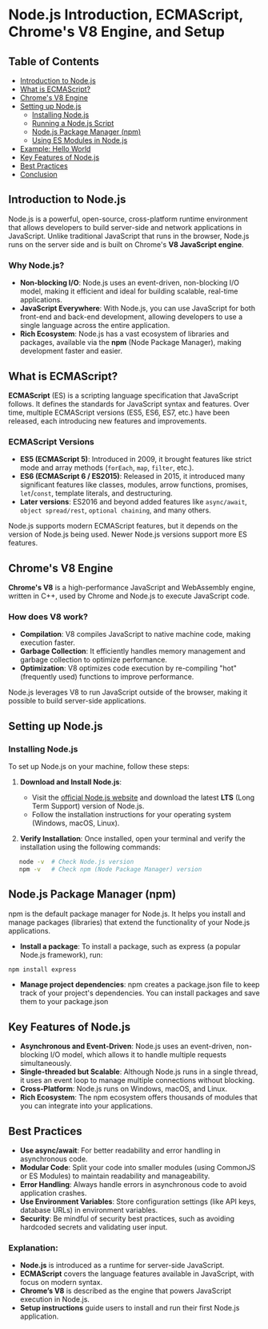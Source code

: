 # Node.js Introduction, ECMAScript, Chrome's V8 Engine, and Setup

## Table of Contents
- [Introduction to Node.js](#introduction-to-nodejs)
- [What is ECMAScript?](#what-is-ecmascript)
- [Chrome's V8 Engine](#chromes-v8-engine)
- [Setting up Node.js](#setting-up-nodejs)
  - [Installing Node.js](#installing-nodejs)
  - [Running a Node.js Script](#running-a-nodejs-script)
  - [Node.js Package Manager (npm)](#nodejs-package-manager-npm)
  - [Using ES Modules in Node.js](#using-es-modules-in-nodejs)
- [Example: Hello World](#example-hello-world)
- [Key Features of Node.js](#key-features-of-nodejs)
- [Best Practices](#best-practices)
- [Conclusion](#conclusion)

## Introduction to Node.js
Node.js is a powerful, open-source, cross-platform runtime environment that allows developers to build server-side and network applications in JavaScript. Unlike traditional JavaScript that runs in the browser, Node.js runs on the server side and is built on Chrome's **V8 JavaScript engine**.

### Why Node.js?
- **Non-blocking I/O**: Node.js uses an event-driven, non-blocking I/O model, making it efficient and ideal for building scalable, real-time applications.
- **JavaScript Everywhere**: With Node.js, you can use JavaScript for both front-end and back-end development, allowing developers to use a single language across the entire application.
- **Rich Ecosystem**: Node.js has a vast ecosystem of libraries and packages, available via the **npm** (Node Package Manager), making development faster and easier.

## What is ECMAScript?
**ECMAScript** (ES) is a scripting language specification that JavaScript follows. It defines the standards for JavaScript syntax and features. Over time, multiple ECMAScript versions (ES5, ES6, ES7, etc.) have been released, each introducing new features and improvements.

### ECMAScript Versions
- **ES5 (ECMAScript 5)**: Introduced in 2009, it brought features like strict mode and array methods (`forEach`, `map`, `filter`, etc.).
- **ES6 (ECMAScript 6 / ES2015)**: Released in 2015, it introduced many significant features like classes, modules, arrow functions, promises, `let`/`const`, template literals, and destructuring.
- **Later versions**: ES2016 and beyond added features like `async/await`, `object spread/rest`, `optional chaining`, and many others.

Node.js supports modern ECMAScript features, but it depends on the version of Node.js being used. Newer Node.js versions support more ES features.

## Chrome's V8 Engine
**Chrome's V8** is a high-performance JavaScript and WebAssembly engine, written in C++, used by Chrome and Node.js to execute JavaScript code. 

### How does V8 work?
- **Compilation**: V8 compiles JavaScript to native machine code, making execution faster.
- **Garbage Collection**: It efficiently handles memory management and garbage collection to optimize performance.
- **Optimization**: V8 optimizes code execution by re-compiling "hot" (frequently used) functions to improve performance.

Node.js leverages V8 to run JavaScript outside of the browser, making it possible to build server-side applications.

## Setting up Node.js

### Installing Node.js
To set up Node.js on your machine, follow these steps:

1. **Download and Install Node.js**:
   - Visit the [official Node.js website](https://nodejs.org/) and download the latest **LTS** (Long Term Support) version of Node.js.
   - Follow the installation instructions for your operating system (Windows, macOS, Linux).

2. **Verify Installation**:
   Once installed, open your terminal and verify the installation using the following commands:
```bash
   node -v  # Check Node.js version
   npm -v   # Check npm (Node Package Manager) version
```

## Node.js Package Manager (npm)
npm is the default package manager for Node.js. It helps you install and manage packages (libraries) that extend the functionality of your Node.js applications.

- **Install a package**: To install a package, such as express (a popular Node.js framework), run:

```bash
npm install express
```
- **Manage project dependencies**: npm creates a package.json file to keep track of your project's dependencies. You can install packages and save them to your package.json


## Key Features of Node.js
- **Asynchronous and Event-Driven**: Node.js uses an event-driven, non-blocking I/O model, which allows it to handle multiple requests simultaneously.
- **Single-threaded but Scalable**: Although Node.js runs in a single thread, it uses an event loop to manage multiple connections without blocking.
- **Cross-Platform**: Node.js runs on Windows, macOS, and Linux.
- **Rich Ecosystem**: The npm ecosystem offers thousands of modules that you can integrate into your applications.

## Best Practices
- **Use async/await**: For better readability and error handling in asynchronous code.
- **Modular Code**: Split your code into smaller modules (using CommonJS or ES Modules) to maintain readability and manageability.
- **Error Handling**: Always handle errors in asynchronous code to avoid application crashes.
- **Use Environment Variables**: Store configuration settings (like API keys, database URLs) in environment variables.
- **Security**: Be mindful of security best practices, such as avoiding hardcoded secrets and validating user input.



### Explanation:
- **Node.js** is introduced as a runtime for server-side JavaScript.
- **ECMAScript** covers the language features available in JavaScript, with focus on modern syntax.
- **Chrome’s V8** is described as the engine that powers JavaScript execution in Node.js.
- **Setup instructions** guide users to install and run their first Node.js application.
